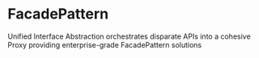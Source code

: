 # FacadePattern
Unified Interface Abstraction orchestrates disparate APIs into a cohesive Proxy providing enterprise-grade FacadePattern solutions
